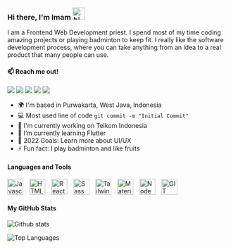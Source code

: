 ### Hi there, I'm Imam <a target="_blank" rel="noopener noreferrer" href="https://user-images.githubusercontent.com/1303154/88677602-1635ba80-d120-11ea-84d8-d263ba5fc3c0.gif"><img src="https://user-images.githubusercontent.com/1303154/88677602-1635ba80-d120-11ea-84d8-d263ba5fc3c0.gif" width="28px" alt="hi" style="max-width: 100%;"></a>

I am a Frontend Web Development priest. I spend most of my time coding amazing projects or playing badminton to keep fit. I really like the software development process, where you can take anything from an idea to a real product that many people can use.

#### 📫 Reach me out!

<p>
<a href="https://www.linkedin.com/in/imamnura21/" rel="nofollow"><img src="https://img.shields.io/badge/-imamnura21-0A66C2?logo=linkedin&logoColor=fff"></a>
<a href="mailto:imam.12ra.kkpi@gmail.com" rel="nofollow"><img src="https://img.shields.io/badge/-imam%20nur%20arifin-EA4335?logo=gmail&logoColor=fff"></a>
<a href="https://www.instagram.com/cupu.dev/" rel="nofollow"><img src="https://img.shields.io/badge/-cupu.dev-E4405F?logo=instagram&logoColor=fff"></a>
<a href="https://twitter.com/imamnura21" rel="nofollow"><img src="https://img.shields.io/badge/-@imamnura21-1DA1F2?logo=twitter&logoColor=fff"></a>
<a href="#" rel="nofollow"><img src="https://img.shields.io/badge/-imamnura-5865F2?logo=discord&logoColor=fff"></a>
</p>

- 🌍 I'm based in Purwakarta, West Java, Indonesia
- 💻 Most used line of code `git commit -m "Initial Commit"`
- 🚀 I'm currently working on Telkom Indonesia
- 🧠 I’m currently learning Flutter
- 🥅 2022 Goals: Learn more about UI/UX
- ⚡ Fun fact: I play badminton and like fruits

#### Languages and Tools
<a href="https://developer.mozilla.org/en-US/docs/Web/JavaScript" rel="nofollow"><img src="https://raw.githubusercontent.com/danielcranney/readme-generator/main/public/icons/skills/javascript-colored.svg" width="36" height="36" alt="Javascript" style="max-width: 100%; margin-right:10px;"></a>
<a href="https://developer.mozilla.org/en-US/docs/Glossary/HTML5" rel="nofollow"><img src="https://raw.githubusercontent.com/danielcranney/readme-generator/main/public/icons/skills/html5-colored.svg" width="36" height="36" alt="HTML5" style="max-width: 100%; margin-right:10px;"></a>
<a href="https://reactjs.org/" rel="nofollow"><img src="https://raw.githubusercontent.com/danielcranney/readme-generator/main/public/icons/skills/react-colored.svg" width="36" height="36" alt="React" style="max-width: 100%; margin-right:10px;"></a>
<a href="https://sass-lang.com/" rel="nofollow"><img src="https://raw.githubusercontent.com/danielcranney/readme-generator/main/public/icons/skills/sass-colored.svg" width="36" height="36" alt="Sass" style="max-width: 100%; margin-right:10px;"></a>
<a href="https://tailwindcss.com/" rel="nofollow"><img src="https://raw.githubusercontent.com/danielcranney/readme-generator/main/public/icons/skills/tailwindcss-colored.svg" width="36" height="36" alt="TailwindCSS" style="max-width: 100%; margin-right:10px;"></a>
<a href="https://mui.com/" rel="nofollow"><img src="https://raw.githubusercontent.com/danielcranney/readme-generator/main/public/icons/skills/materialui-colored.svg" width="36" height="36" alt="Material UI" style="max-width: 100%; margin-right:10px;"></a>
<a href="https://nodejs.org/en/" rel="nofollow"><img src="https://raw.githubusercontent.com/danielcranney/readme-generator/main/public/icons/skills/nodejs-colored.svg" width="36" height="36" alt="NodeJS" style="max-width: 100%; margin-right:10px;"></a>
<a href="https://git-scm.com/" rel="nofollow"><img src="https://cdn.jsdelivr.net/gh/devicons/devicon/icons/git/git-original.svg" width="36" height="36" alt="GIT" style="max-width: 100%; margin-right:10px;"></a>

#### My GitHub Stats
![Github stats](https://github-readme-stats.vercel.app/api?username=imamnura&count_private=true&show_icons=true&theme=aura_dark )

![Top Languages](https://github-readme-stats.vercel.app/api/top-langs/?username=imamnura&show_icons=true&theme=aura_dark&layout=compact)
